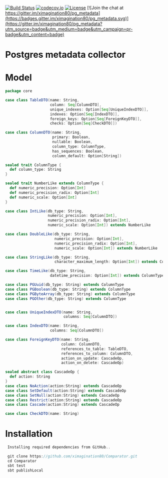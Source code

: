 [![Build Status](https://travis-ci.org/ximagination80/pg_metadata.svg?branch=master)](https://travis-ci.org/ximagination80/pg_metadata)
[![codecov.io](https://codecov.io/github/ximagination80/pg_metadata/coverage.svg?branch=master)](https://codecov.io/github/ximagination80/pg_metadata?branch=master)
[![License](http://img.shields.io/:license-Apache%202-red.svg)](http://www.apache.org/licenses/LICENSE-2.0.txt)
[![Join the chat at https://gitter.im/ximagination80/pg_metadata](https://badges.gitter.im/ximagination80/pg_metadata.svg)](https://gitter.im/ximagination80/pg_metadata?utm_source=badge&utm_medium=badge&utm_campaign=pr-badge&utm_content=badge)

# Postgres metadata collector
# Model

```scala
package core

case class TableDTO(name: String,
                    column: Seq[ColumnDTO],
                    unique_indexes: Option[Seq[UniqueIndexDTO]],
                    indexes: Option[Seq[IndexDTO]],
                    foreign_keys: Option[Seq[ForeignKeyDTO]],
                    checks: Option[Seq[CheckDTO]])

case class ColumnDTO(name: String,
                     primary: Boolean,
                     nullable: Boolean,
                     column_type: ColumnType,
                     has_sequences: Boolean,
                     column_default: Option[String])

sealed trait ColumnType {
  def column_type: String
}

sealed trait NumberLike extends ColumnType {
  def numeric_precision: Option[Int]
  def numeric_precision_radix: Option[Int]
  def numeric_scale: Option[Int]
}

case class IntLike(db_type: String,
                   numeric_precision: Option[Int],
                   numeric_precision_radix: Option[Int],
                   numeric_scale: Option[Int]) extends NumberLike

case class DoubleLike(db_type: String,
                      numeric_precision: Option[Int],
                      numeric_precision_radix: Option[Int],
                      numeric_scale: Option[Int]) extends NumberLike

case class StringLike(db_type: String,
                      character_maximum_length: Option[Int]) extends ColumnType

case class TimeLike(db_type: String,
                    datetime_precision: Option[Int]) extends ColumnType

case class PGUuid(db_type: String) extends ColumnType
case class PGBoolean(db_type: String) extends ColumnType
case class PGByteArray(db_type: String) extends ColumnType
case class PGOther(db_type: String) extends ColumnType


case class UniqueIndexDTO(name: String,
                          columns: Seq[ColumnDTO])

case class IndexDTO(name: String,
                    columns: Seq[ColumnDTO])

case class ForeignKeyDTO(name: String,
                         column: ColumnDTO,
                         references_to_table: TableDTO,
                         references_to_column: ColumnDTO,
                         action_on_update: CascadeOp,
                         action_on_delete: CascadeOp)

sealed abstract class CascadeOp {
  def action: String
}
case class NoAction(action:String) extends CascadeOp
case class SetDefault(action:String) extends CascadeOp
case class SetNull(action:String) extends CascadeOp
case class Restrict(action:String) extends CascadeOp
case class Cascade(action:String) extends CascadeOp

case class CheckDTO(name: String)
```

# Installation
```scala
 Installing required dependencies from GitHub..

 git clone https://github.com/ximagination80/Comparator.git
 cd Comparator
 sbt test
 sbt publishLocal
```


